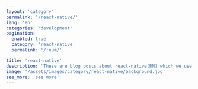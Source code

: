 ```yaml
---
layout: 'category'
permalink: '/react-native/'
lang: 'en'
categories: 'development'
pagination:
  enabled: true
  category: 'react-native'
  permalink: '/:num/'

title: 'react-native'
description: 'These are blog posts about react-native(RN) which we use to make applications. We share how to use react-native and libraries.'
image: '/assets/images/category/react-native/background.jpg'
see_more: 'see more'
---
```

